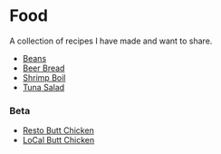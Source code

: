 Food
====

A collection of recipes I have made and want to share.

* [Beans](/recipes/Beans.md)
* [Beer Bread](/recipes/BeerBread.md)
* [Shrimp Boil](/recipes/ShrimpBoil.md)
* [Tuna Salad](/recipes/TunaSalad.md)

### Beta

* [Resto Butt Chicken](/recipes/_beta/Resto.md)
* [LoCal Butt Chicken](/recipes/_beta/LoCal.md)